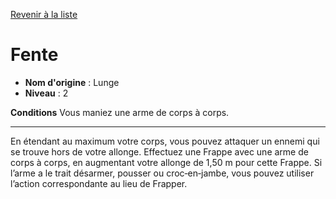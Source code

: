 [Revenir à la liste](..)

# Fente

 * **Nom d'origine** : Lunge
 * **Niveau** : 2


<p><strong>Conditions</strong> Vous maniez une arme de corps à corps.</p>
<hr>
<p>En étendant au maximum votre corps, vous pouvez attaquer un ennemi qui se trouve hors de votre allonge. Effectuez une Frappe avec une arme de corps à corps, en augmentant votre allonge de 1,50 m pour cette Frappe. Si l’arme a le trait désarmer, pousser ou croc‑en‑jambe, vous pouvez utiliser l’action correspondante au lieu de Frapper.</p>